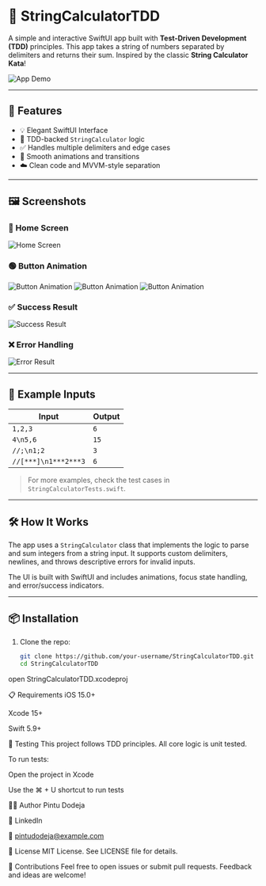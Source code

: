 # 📱 StringCalculatorTDD

A simple and interactive SwiftUI app built with **Test-Driven Development (TDD)** principles. This app takes a string of numbers separated by delimiters and returns their sum. Inspired by the classic **String Calculator Kata**!

![App Demo](assets/app-demo.png)

---

## 🚀 Features

- 💡 Elegant SwiftUI Interface
- 🧪 TDD-backed `StringCalculator` logic
- ✅ Handles multiple delimiters and edge cases
- 🎨 Smooth animations and transitions
- ☁️ Clean code and MVVM-style separation

---

## 🖼 Screenshots

### 🌟 Home Screen

![Home Screen](assets/home-screen.png)

### 🟢 Button Animation
![Button Animation](assets/animation-start.gif)
![Button Animation](assets/animation-middle.gif)
![Button Animation](assets/animation-end.gif)

### ✅ Success Result

![Success Result](assets/success-result.png)

### ❌ Error Handling

![Error Result](assets/error-result.png)

---

## 🔢 Example Inputs

| Input                | Output |
|----------------------|--------|
| `1,2,3`              | `6`    |
| `4\n5,6`             | `15`   |
| `//;\n1;2`           | `3`    |
| `//[***]\n1***2***3` | `6`    |

> For more examples, check the test cases in `StringCalculatorTests.swift`.

---

## 🛠 How It Works

The app uses a `StringCalculator` class that implements the logic to parse and sum integers from a string input. It supports custom delimiters, newlines, and throws descriptive errors for invalid inputs.

The UI is built with SwiftUI and includes animations, focus state handling, and error/success indicators.

---

## 📦 Installation

1. Clone the repo:
   ```bash
   git clone https://github.com/your-username/StringCalculatorTDD.git
   cd StringCalculatorTDD

open StringCalculatorTDD.xcodeproj

📋 Requirements
iOS 15.0+

Xcode 15+

Swift 5.9+

🧪 Testing
This project follows TDD principles. All core logic is unit tested.

To run tests:

Open the project in Xcode

Use the ⌘ + U shortcut to run tests

👨‍💻 Author
Pintu Dodeja

💼 LinkedIn

📧 pintudodeja@example.com

🪪 License
MIT License. See LICENSE file for details.

🙌 Contributions
Feel free to open issues or submit pull requests. Feedback and ideas are welcome!
